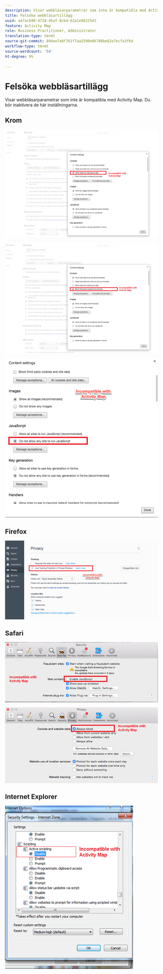 ```yaml
---
description: Visar webbläsarparametrar som inte är kompatibla med Activity Map. Du bör inaktivera de här inställningarna.
title: Felsöka webbläsartillägg
uuid: ae7acb98-4728-45af-8cb4-62a1e9622543
feature: Activity Map
role: Business Practitioner, Administrator
translation-type: tm+mt
source-git-commit: 894ee7a8f761f7aa2590e06708be82e7ecfa3f6d
workflow-type: tm+mt
source-wordcount: '54'
ht-degree: 9%

---
```



# Felsöka webbläsartillägg

Visar webbläsarparametrar som inte är kompatibla med Activity Map. Du bör inaktivera de här inställningarna.

## Krom

![](assets/Chrome1.png)

![](assets/Chrome2.png)

![](assets/Chrome3.png)

## Firefox

![](assets/Firefox.png)

## Safari

![](assets/Safari1.png)

![](assets/Safari2.png)

## Internet Explorer

![](assets/IE1.png)
